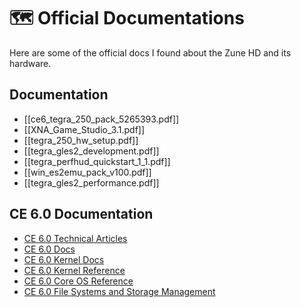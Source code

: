 # 🗺️ Official Documentations
Here are some of the official docs I found about the Zune HD and its hardware.

## Documentation
- [[ce6_tegra_250_pack_5265393.pdf]]
- [[XNA_Game_Studio_3.1.pdf]]
- [[tegra_250_hw_setup.pdf]]
- [[tegra_gles2_development.pdf]]
- [[tegra_perfhud_quickstart_1_1.pdf]]
- [[win_es2emu_pack_v100.pdf]]
- [[tegra_gles2_performance.pdf]]

## CE 6.0 Documentation
- [CE 6.0 Technical Articles](https://docs.microsoft.com/en-us/previous-versions/windows/embedded/bb643806(v=msdn.10)?redirectedfrom=MSDN "https://docs.microsoft.com/en-us/previous-versions/windows/embedded/bb643806(v=msdn.10)?redirectedfrom=MSDN") 
- [CE 6.0 Docs](https://docs.microsoft.com/en-us/previous-versions/windows/embedded/ee504812(v=winembedded.60)?redirectedfrom=MSDN "https://docs.microsoft.com/en-us/previous-versions/windows/embedded/ee504812(v=winembedded.60)?redirectedfrom=MSDN") 
- [CE 6.0 Kernel Docs](https://docs.microsoft.com/en-us/previous-versions/windows/embedded/ee483032(v=winembedded.60) "https://docs.microsoft.com/en-us/previous-versions/windows/embedded/ee483032(v=winembedded.60)") 
- [CE 6.0 Kernel Reference](https://docs.microsoft.com/en-us/previous-versions/windows/embedded/ee482973(v%3dwinembedded.60) "https://docs.microsoft.com/en-us/previous-versions/windows/embedded/ee482973(v%3dwinembedded.60)") 
- [CE 6.0 Core OS Reference](https://docs.microsoft.com/en-us/previous-versions/windows/embedded/ee488372(v%3dwinembedded.60) "https://docs.microsoft.com/en-us/previous-versions/windows/embedded/ee488372(v%3dwinembedded.60)")
- [CE 6.0 File Systems and Storage Management](https://docs.microsoft.com/en-us/previous-versions/windows/embedded/ee490349(v=winembedded.60))
